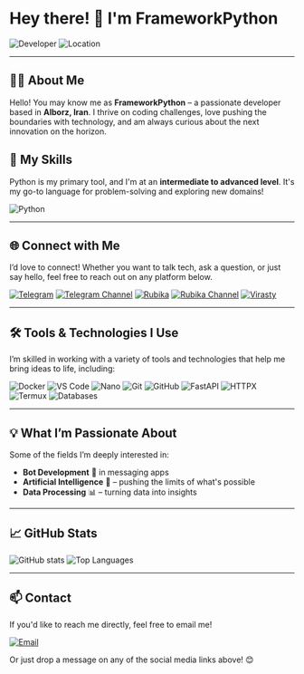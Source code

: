# Hey there! 👋 I'm FrameworkPython

![Developer](https://img.shields.io/badge/Role-Developer-blue)
![Location](https://img.shields.io/badge/Location-Alborz,%20Iran-green)

---

## 👨‍💻 About Me
Hello! You may know me as **FrameworkPython** – a passionate developer based in **Alborz, Iran**. I thrive on coding challenges, love pushing the boundaries with technology, and am always curious about the next innovation on the horizon.

## 🚀 My Skills
Python is my primary tool, and I'm at an **intermediate to advanced level**. It's my go-to language for problem-solving and exploring new domains!

![Python](https://img.shields.io/badge/Python-Intermediate%20to%20Advanced-blue?logo=python&logoColor=white&style=flat-square)

---

## 🌐 Connect with Me
I’d love to connect! Whether you want to talk tech, ask a question, or just say hello, feel free to reach out on any platform below.

[![Telegram](https://img.shields.io/badge/Telegram-%40Framework__python-blue?logo=telegram)](https://t.me/Framework_python)
[![Telegram Channel](https://img.shields.io/badge/Telegram%20Channel-%40PyFramework-blue?logo=telegram)](https://t.me/PyFramework)
[![Rubika](https://img.shields.io/badge/Rubika-%40Framework__Pythonm-green?logo=rubika)](https://rubika.ir/Framework_Pythonm)
[![Rubika Channel](https://img.shields.io/badge/Rubika%20Channel-%40PyFramework-green?logo=rubika)](https://rubika.ir/PyFramework)
[![Virasty](https://img.shields.io/badge/Virasty-%40Django-red)](https://virasty.ir/Django)

---

## 🛠 Tools & Technologies I Use
I’m skilled in working with a variety of tools and technologies that help me bring ideas to life, including:

![Docker](https://img.shields.io/badge/Docker-blue?logo=docker&logoColor=white)
![VS Code](https://img.shields.io/badge/VS%20Code-blue?logo=visual-studio-code&logoColor=white)
![Nano](https://img.shields.io/badge/Nano-lightgrey?logo=gnu&logoColor=white)
![Git](https://img.shields.io/badge/Git-orange?logo=git&logoColor=white)
![GitHub](https://img.shields.io/badge/GitHub-black?logo=github&logoColor=white)
![FastAPI](https://img.shields.io/badge/FastAPI-green?logo=fastapi&logoColor=white)
![HTTPX](https://img.shields.io/badge/HTTPX-purple)
![Termux](https://img.shields.io/badge/Termux-yellow?logo=android&logoColor=white)
![Databases](https://img.shields.io/badge/Databases-Various-blue)

---

## 💡 What I’m Passionate About
Some of the fields I’m deeply interested in:

- **Bot Development** 🤖 in messaging apps
- **Artificial Intelligence** 🤖 – pushing the limits of what's possible
- **Data Processing** 📊 – turning data into insights

---

## 📈 GitHub Stats
![GitHub stats](https://github-readme-stats.vercel.app/api?username=FrameworkPython&show_icons=true&theme=radical&hide=contribs)
![Top Languages](https://github-readme-stats.vercel.app/api/top-langs/?username=FrameworkPython&layout=compact&theme=radical)

---

## 📫 Contact
If you'd like to reach me directly, feel free to email me!

[![Email](https://img.shields.io/badge/Email-amirmahdi21r21%40gmail.com-red?logo=gmail)](mailto:amirmahdi21r21@gmail.com)

Or just drop a message on any of the social media links above! 😊
